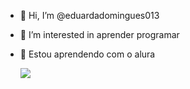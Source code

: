 - 👋 Hi, I’m @eduardadomingues013
- 👀 I’m interested in aprender programar
- 🌱 Estou aprendendo com o alura

  ![](https://media1.tenor.com/m/9khwbR8xaMcAAAAC/turtle.gif)
